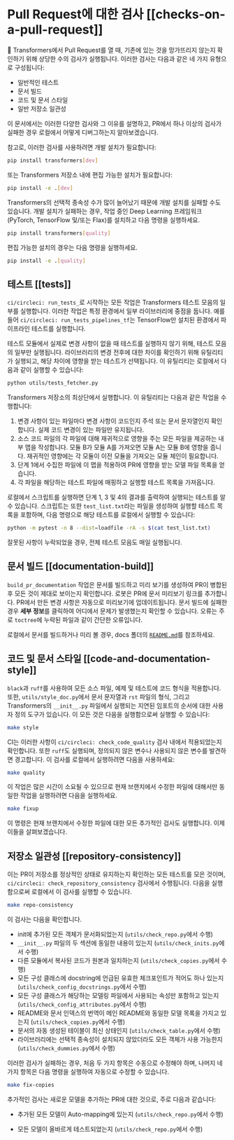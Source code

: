 <!---
Copyright 2020 The HuggingFace Team. All rights reserved.

Licensed under the Apache License, Version 2.0 (the "License");
you may not use this file except in compliance with the License.
You may obtain a copy of the License at

    http://www.apache.org/licenses/LICENSE-2.0

Unless required by applicable law or agreed to in writing, software
distributed under the License is distributed on an "AS IS" BASIS,
WITHOUT WARRANTIES OR CONDITIONS OF ANY KIND, either express or implied.
See the License for the specific language governing permissions and
limitations under the License.

⚠️ Note that this file is in Markdown but contain specific syntax for our doc-builder (similar to MDX) that may not be
rendered properly in your Markdown viewer.

-->

# Pull Request에 대한 검사 [[checks-on-a-pull-request]]

🤗 Transformers에서 Pull Request를 열 때, 기존에 있는 것을 망가뜨리지 않는지 확인하기 위해 상당한 수의 검사가 실행됩니다. 이러한 검사는 다음과 같은 네 가지 유형으로 구성됩니다:
- 일반적인 테스트
- 문서 빌드
- 코드 및 문서 스타일
- 일반 저장소 일관성

이 문서에서는 이러한 다양한 검사와 그 이유를 설명하고, PR에서 하나 이상의 검사가 실패한 경우 로컬에서 어떻게 디버그하는지 알아보겠습니다.

참고로, 이러한 검사를 사용하려면 개발 설치가 필요합니다:

```bash
pip install transformers[dev]
```

또는 Transformers 저장소 내에 편집 가능한 설치가 필요합니다:

```bash
pip install -e .[dev]
```

Transformers의 선택적 종속성 수가 많이 늘어났기 때문에 개발 설치를 실패할 수도 있습니다. 개발 설치가 실패하는 경우, 작업 중인 Deep Learning 프레임워크 (PyTorch, TensorFlow 및/또는 Flax)를 설치하고 다음 명령을 실행하세요.

```bash
pip install transformers[quality]
```

편집 가능한 설치의 경우는 다음 명령을 실행하세요.

```bash
pip install -e .[quality]
```


## 테스트 [[tests]]

`ci/circleci: run_tests_`로 시작하는 모든 작업은 Transformers 테스트 모음의 일부를 실행합니다. 이러한 작업은 특정 환경에서 일부 라이브러리에 중점을 둡니다. 예를 들어 `ci/circleci: run_tests_pipelines_tf`는 TensorFlow만 설치된 환경에서 파이프라인 테스트를 실행합니다.

테스트 모듈에서 실제로 변경 사항이 없을 때 테스트를 실행하지 않기 위해, 테스트 모음의 일부만 실행됩니다. 라이브러리의 변경 전후에 대한 차이를 확인하기 위해 유틸리티가 실행되고, 해당 차이에 영향을 받는 테스트가 선택됩니다. 이 유틸리티는 로컬에서 다음과 같이 실행할 수 있습니다:

```bash
python utils/tests_fetcher.py
```

Transformers 저장소의 최상단에서 실행합니다. 이 유틸리티는 다음과 같은 작업을 수행합니다:

1. 변경 사항이 있는 파일마다 변경 사항이 코드인지 주석 또는 문서 문자열인지 확인합니다. 실제 코드 변경이 있는 파일만 유지됩니다.
2. 소스 코드 파일의 각 파일에 대해 재귀적으로 영향을 주는 모든 파일을 제공하는 내부 맵을 작성합니다. 모듈 B가 모듈 A를 가져오면 모듈 A는 모듈 B에 영향을 줍니다. 재귀적인 영향에는 각 모듈이 이전 모듈을 가져오는 모듈 체인이 필요합니다.
3. 단계 1에서 수집한 파일에 이 맵을 적용하여 PR에 영향을 받는 모델 파일 목록을 얻습니다.
4. 각 파일을 해당하는 테스트 파일에 매핑하고 실행할 테스트 목록을 가져옵니다.

로컬에서 스크립트를 실행하면 단계 1, 3 및 4의 결과를 출력하여 실행되는 테스트를 알 수 있습니다. 스크립트는 또한 `test_list.txt`라는 파일을 생성하여 실행할 테스트 목록을 포함하며, 다음 명령으로 해당 테스트를 로컬에서 실행할 수 있습니다:

```bash
python -m pytest -n 8 --dist=loadfile -rA -s $(cat test_list.txt)
```

잘못된 사항이 누락되었을 경우, 전체 테스트 모음도 매일 실행됩니다.

## 문서 빌드 [[documentation-build]]

`build_pr_documentation` 작업은 문서를 빌드하고 미리 보기를 생성하여 PR이 병합된 후 모든 것이 제대로 보이는지 확인합니다. 로봇은 PR에 문서 미리보기 링크를 추가합니다. PR에서 만든 변경 사항은 자동으로 미리보기에 업데이트됩니다. 문서 빌드에 실패한 경우 **세부 정보**를 클릭하여 어디에서 문제가 발생했는지 확인할 수 있습니다. 오류는 주로 `toctree`에 누락된 파일과 같이 간단한 오류입니다.

로컬에서 문서를 빌드하거나 미리 볼 경우, docs 폴더의 [`README.md`](https://github.com/huggingface/transformers/tree/main/docs)를 참조하세요.

## 코드 및 문서 스타일 [[code-and-documentation-style]]

`black`과 `ruff`를 사용하여 모든 소스 파일, 예제 및 테스트에 코드 형식을 적용합니다. 또한, `utils/style_doc.py`에서 문서 문자열과 `rst` 파일의 형식, 그리고 Transformers의 `__init__.py` 파일에서 실행되는 지연된 임포트의 순서에 대한 사용자 정의 도구가 있습니다. 이 모든 것은 다음을 실행함으로써 실행할 수 있습니다:

```bash
make style
```

CI는 이러한 사항이 `ci/circleci: check_code_quality` 검사 내에서 적용되었는지 확인합니다. 또한 `ruff`도 실행되며, 정의되지 않은 변수나 사용되지 않은 변수를 발견하면 경고합니다. 이 검사를 로컬에서 실행하려면 다음을 사용하세요:

```bash
make quality
```

이 작업은 많은 시간이 소요될 수 있으므로 현재 브랜치에서 수정한 파일에 대해서만 동일한 작업을 실행하려면 다음을 실행하세요.

```bash
make fixup
```

이 명령은 현재 브랜치에서 수정한 파일에 대한 모든 추가적인 검사도 실행합니다. 이제 이들을 살펴보겠습니다.

## 저장소 일관성 [[repository-consistency]]

이는 PR이 저장소를 정상적인 상태로 유지하는지 확인하는 모든 테스트를 모은 것이며, `ci/circleci: check_repository_consistency` 검사에서 수행됩니다. 다음을 실행함으로써 로컬에서 이 검사를 실행할 수 있습니다.

```bash
make repo-consistency
```

이 검사는 다음을 확인합니다.

- init에 추가된 모든 객체가 문서화되었는지 (`utils/check_repo.py`에서 수행)
- `__init__.py` 파일의 두 섹션에 동일한 내용이 있는지 (`utils/check_inits.py`에서 수행)
- 다른 모듈에서 복사된 코드가 원본과 일치하는지 (`utils/check_copies.py`에서 수행)
- 모든 구성 클래스에 docstring에 언급된 유효한 체크포인트가 적어도 하나 있는지 (`utils/check_config_docstrings.py`에서 수행)
- 모든 구성 클래스가 해당하는 모델링 파일에서 사용되는 속성만 포함하고 있는지 (`utils/check_config_attributes.py`에서 수행)
- README와 문서 인덱스의 번역이 메인 README와 동일한 모델 목록을 가지고 있는지 (`utils/check_copies.py`에서 수행)
- 문서의 자동 생성된 테이블이 최신 상태인지 (`utils/check_table.py`에서 수행)
- 라이브러리에는 선택적 종속성이 설치되지 않았더라도 모든 객체가 사용 가능한지 (`utils/check_dummies.py`에서 수행)

이러한 검사가 실패하는 경우, 처음 두 가지 항목은 수동으로 수정해야 하며, 나머지 네 가지 항목은 다음 명령을 실행하여 자동으로 수정할 수 있습니다.

```bash
make fix-copies
```

추가적인 검사는 새로운 모델을 추가하는 PR에 대한 것으로, 주로 다음과 같습니다:

- 추가된 모든 모델이 Auto-mapping에 있는지 (`utils/check_repo.py`에서 수행)
<!-- TODO Sylvain, add a check that makes sure the common tests are implemented.-->
- 모든 모델이 올바르게 테스트되었는지 (`utils/check_repo.py`에서 수행)

<!-- TODO Sylvain, add the following
- 모든 모델이 메인 README, 주요 문서에 추가되었는지
- 사용된 모든 체크포인트가 실제로 Hub에 존재하는지

-->
